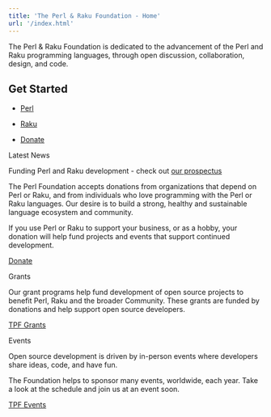 ```yaml
---
title: 'The Perl & Raku Foundation - Home'
url: '/index.html'
---
```


The Perl & Raku Foundation is dedicated to the
advancement of the Perl and Raku programming languages,
through open discussion, collaboration, design, and code.

## Get Started

- [Perl](https://perl.org/get.html)
- [Raku](https://www.raku.org/)

- [Donate](https://www.z2systems.com/np/clients/perlfoundation/donation.jsp)

Latest News

Funding Perl and Raku development - check out [our prospectus](https://drive.google.com/file/d/1pQJfIW0u-4gKw1o-f18GyyPdT3YlwrUv/view)

The Perl Foundation accepts donations from organizations
that depend on Perl or Raku, and from individuals who love
programming with the Perl or Raku languages. Our desire
is to build a strong, healthy and sustainable language
ecosystem and community.

If you use Perl or Raku
to support your business, or as a hobby, your donation will
help fund projects and events that support continued
development.

[Donate](donate.html)

Grants

Our grant programs help fund development of open source
projects to benefit Perl, Raku and the broader Community.
These grants are funded by donations and help support open
source developers.

[TPF Grants](grants.html)

Events

Open source development is driven by in-person events where
developers share ideas, code, and have fun.

The
Foundation helps to sponsor many events, worldwide, each
year. Take a look at the schedule and join us at an event
soon.

[TPF Events](index.html)
